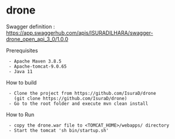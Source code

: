 # drone

Swagger definition : https://app.swaggerhub.com/apis/ISURADILHARA/swagger-drone_open_api_3_0/1.0.0


Prerequisites 


     - Apache Maven 3.8.5
     - Apache-tomcat-9.0.65
     - Java 11
     
     
How to build


     - Clone the project from https://github.com/IsuraD/drone
       (git clone https://github.com/IsuraD/drone)
     - Go to the root folder and execute mvn clean install
     
     
How to Run


     - copy the drone.war file to <TOMCAT_HOME>/webapps/ directory
     - Start the tomcat 'sh bin/startup.sh'



